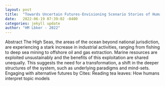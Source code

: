 ```yaml
---
layout: post
title:  "Towards Uncertain Futures-Envisioning Scenario Stories of Human Nature Relationships on the High Seas"
date:   2022-06-19 07:39:02 -0400
categories: jekyll update
author: "HM Lbker - 2022"
---
```

Abstract The High Seas, the areas of the ocean beyond national jurisdiction, are experiencing a stark increase in industrial activities, ranging from fishing to deep sea mining to offshore oil and gas extraction. Marine resources are exploited unsustainably and the benefits of this exploitation are shared unequally. This suggests the need for a transformation, a shift in the deeper structures of the system, such as underlying paradigms and mind-sets. Engaging with alternative futures by 
Cites: Reading tea leaves: How humans interpret topic models